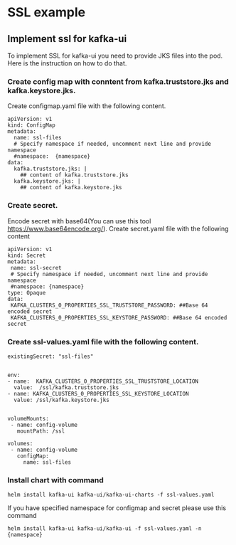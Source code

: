 # SSL example

## Implement ssl for kafka-ui

To implement SSL for kafka-ui you need to provide JKS files into the pod. Here is the instruction on how to do that.

### Create config map with conntent from kafka.truststore.jks and kafka.keystore.jks.

Create configmap.yaml file with the following content.

```
apiVersion: v1
kind: ConfigMap
metadata:
  name: ssl-files
  # Specify namespace if needed, uncomment next line and provide namespace
  #namespace:  {namespace}
data:
  kafka.truststore.jks: |
    ## content of kafka.truststore.jks
  kafka.keystore.jks: |
    ## content of kafka.keystore.jks
```

### Create secret.

Encode secret with base64(You can use this tool https://www.base64encode.org/). Create secret.yaml file with the following content

```
apiVersion: v1
kind: Secret
metadata:
 name: ssl-secret
 # Specify namespace if needed, uncomment next line and provide namespace
 #namespace: {namespace}
type: Opaque
data:
 KAFKA_CLUSTERS_0_PROPERTIES_SSL_TRUSTSTORE_PASSWORD: ##Base 64 encoded secret
 KAFKA_CLUSTERS_0_PROPERTIES_SSL_KEYSTORE_PASSWORD: ##Base 64 encoded secret
```

### Create ssl-values.yaml file with the following content.

```
existingSecret: "ssl-files"


env:
- name:  KAFKA_CLUSTERS_0_PROPERTIES_SSL_TRUSTSTORE_LOCATION 
  value:  /ssl/kafka.truststore.jks
- name: KAFKA_CLUSTERS_0_PROPERTIES_SSL_KEYSTORE_LOCATION
  value: /ssl/kafka.keystore.jks


volumeMounts:
 - name: config-volume
   mountPath: /ssl

volumes:
 - name: config-volume
   configMap:
     name: ssl-files
```

### Install chart with command

```
helm install kafka-ui kafka-ui/kafka-ui-charts -f ssl-values.yaml
```

If you have specified namespace for configmap and secret please use this command

```
helm install kafka-ui kafka-ui/kafka-ui -f ssl-values.yaml -n {namespace}
```
